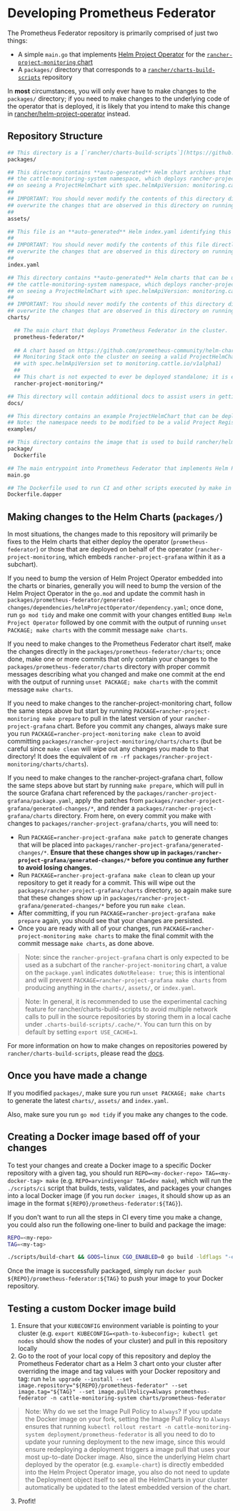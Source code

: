# Developing Prometheus Federator

The Prometheus Federator repository is primarily comprised of just two things:
- A simple `main.go` that implements [Helm Project Operator](https://github.com/rancher/helm-project-operator) for the [`rancher-project-monitoring` chart](charts/rancher-project-monitoring)
- A `packages/` directory that corresponds to a [`rancher/charts-build-scripts`](https://github.com/rancher/charts-build-scripts) repository

In **most** circumstances, you will only ever have to make changes to the `packages/` directory; if you need to make changes to the underlying code of the operator that is deployed, it is likely that you intend to make this change in [rancher/helm-project-operator](https://github.com/rancher/helm-project-operator) instead.

## Repository Structure

```bash
## This directory is a [`rancher/charts-build-scripts`](https://github.com/rancher/charts-build-scripts) packages directory. See below for more details.
packages/

## This directory contains **auto-generated** Helm chart archives that can be used to deploy Prometheus Federator in a Kubernetes cluster in 
## the cattle-monitoring-system namespace, which deploys rancher-project-monitoring (located under charts/rancher-project-monitoring) 
## on seeing a ProjectHelmChart with spec.helmApiVersion: monitoring.cattle.io/v1alpha1.
##
## IMPORTANT: You should never modify the contents of this directory directly; you should always modify `packages` since that will 
## overwrite the changes that are observed in this directory on running a `make charts`.
##
assets/

## This file is an **auto-generated** Helm index.yaml identifying this repository as a valid Helm repository that contains Helm charts.
##
## IMPORTANT: You should never modify the contents of this file directly; you should always modify `packages` since that will 
## overwrite the changes that are observed in this directory on running a `make charts` or `make index`.
##
index.yaml

## This directory contains **auto-generated** Helm charts that can be used to deploy Prometheus Federator in a Kubernetes cluster in 
## the cattle-monitoring-system namespace, which deploys rancher-project-monitoring (located under charts/rancher-project-monitoring) 
## on seeing a ProjectHelmChart with spec.helmApiVersion: monitoring.cattle.io/v1alpha1.
##
## IMPORTANT: You should never modify the contents of this directory directly; you should always modify `packages` since that will 
## overwrite the changes that are observed in this directory on running a `make charts`.
charts/

  ## The main chart that deploys Prometheus Federator in the cluster.
  prometheus-federator/*
  
  ## A chart based on https://github.com/prometheus-community/helm-charts/tree/main/charts/kube-prometheus-stack that deploys a Project
  ## Monitoring Stack onto the cluster on seeing a valid ProjectHelmChart (which means that it is contained within a Project Registration Namespace
  ## with spec.helmApiVersion set to monitoring.cattle.io/v1alpha1)
  ##
  ## This chart is not expected to ever be deployed standalone; it is embedded into the Prometheus Federator binary itself.
  rancher-project-monitoring/*

## This directory will contain additional docs to assist users in getting started with using Helm Project Operator.
docs/

## This directory contains an example ProjectHelmChart that can be deployed to create an example Project Monitoring Stack
## Note: the namespace needs to be modified to be a valid Project Registration Namespace, depending on how you deployed the operator.
examples/

## This directory contains the image that is used to build rancher/helm-project-operator, which is hosted on hub.docker.com.
package/
  Dockerfile

## The main entrypoint into Prometheus Federator that implements Helm Project Operator.
main.go

## The Dockerfile used to run CI and other scripts executed by make in a Docker container (powered by https://github.com/rancher/dapper)
Dockerfile.dapper
```

## Making changes to the Helm Charts (`packages/`)

In most situations, the changes made to this repository will primarily be fixes to the Helm charts that either deploy the operator (`prometheus-federator`) or those that are deployed on behalf of the operator (`rancher-project-monitoring`, which embeds `rancher-project-grafana` within it as a subchart).

If you need to bump the version of Helm Project Operator embedded into the charts or binaries, generally you will need to bump the version of the Helm Project Operator in the `go.mod` and update the commit hash in `packages/prometheus-federator/generated-changes/dependencies/helmProjectOperator/dependency.yaml`; once done, run `go mod tidy` and make one commit with your changes entitled `Bump Helm Project Operator` followed by one commit with the output of running `unset PACKAGE; make charts` with the commit message `make charts`.

If you need to make changes to the Prometheus Federator chart itself, make the changes directly in the `packages/prometheus-federator/charts`; once done, make one or more commits that only contain your changes to the `packages/prometheus-federator/charts` directory with proper commit messages describing what you changed and make one commit at the end with the output of running `unset PACKAGE; make charts` with the commit message `make charts`.

If you need to make changes to the rancher-project-monitoring chart, follow the same steps above but start by running `PACKAGE=rancher-project-monitoring make prepare` to pull in the latest version of your `rancher-project-grafana` chart. Before you commit any changes, always make sure you run `PACKAGE=rancher-project-monitoring make clean` to avoid committing `packages/rancher-project-monitoring/charts/charts` (but be careful since `make clean` will wipe out any changes you made to that directory! It does the equivalent of `rm -rf packages/rancher-project-monitoring/charts/charts`).

If you need to make changes to the rancher-project-grafana chart, follow the same steps above but start by running `make prepare`, which will pull in the source Grafana chart referenced by the `packages/rancher-project-grafana/package.yaml`, apply the patches from `packages/rancher-project-grafana/generated-changes/*`, and render a `packages/rancher-project-grafana/charts` directory. From here, on every commit you make with changes to `packages/rancher-project-grafana/charts`, you will need to:
- Run `PACKAGE=rancher-project-grafana make patch` to generate changes that will be placed into `packages/rancher-project-grafana/generated-changes/*`. **Ensure that these changes show up in `packages/rancher-project-grafana/generated-changes/*` before you continue any further to avoid losing changes.**
- Run `PACKAGE=rancher-project-grafana make clean` to clean up your repository to get it ready for a commit. This will wipe out the `packages/rancher-project-grafana/charts` directory, so again make sure that these changes show up in `packages/rancher-project-grafana/generated-changes/*` before you run `make clean`.
- After committing, if you run `PACKAGE=rancher-project-grafana make prepare` again, you should see that your changes are persisted.
- Once you are ready with all of your changes, run `PACKAGE=rancher-project-monitoring make charts` to make the final commit with the commit message `make charts`, as done above.

> Note: since the `rancher-project-grafana` chart is only expected to be used as a subchart of the `rancher-project-monitoring` chart, a value on the `package.yaml` indicates `doNotRelease: true`; this is intentional and will prevent `PACKAGE=rancher-project-grafana make charts` from producing anything in the `charts/`, `assets/`, or `index.yaml`.

> Note: In general, it is recommended to use the experimental caching feature for rancher/charts-build-scripts to avoid multiple network calls to pull in the source repositories by storing them in a local cache under `.charts-build-scripts/.cache/*`. You can turn this on by default by setting `export USE_CACHE=1`.

For more information on how to make changes on repositories powered by `rancher/charts-build-scripts`, please read the [docs](https://github.com/rancher/charts-build-scripts/tree/master/templates/template/docs).

## Once you have made a change

If you modified `packages/`, make sure you run `unset PACKAGE; make charts` to generate the latest `charts/`, `assets/` and `index.yaml`.

Also, make sure you run `go mod tidy` if you make any changes to the code.

## Creating a Docker image based off of your changes

To test your changes and create a Docker image to a specific Docker repository with a given tag, you should run `REPO=<my-docker-repo> TAG=<my-docker-tag> make` (e.g. `REPO=arvindiyengar TAG=dev make`), which will run the `./scripts/ci` script that builds, tests, validates, and packages your changes into a local Docker image (if you run `docker images`, it should show up as an image in the format `${REPO}/prometheus-federator:${TAG}`).

If you don't want to run all the steps in CI every time you make a change, you could also run the following one-liner to build and package the image:

```bash
REPO=<my-repo>
TAG=<my-tag>

./scripts/build-chart && GOOS=linux CGO_ENABLED=0 go build -ldflags "-extldflags -static -s" -o build/bin/prometheus-federator && REPO=${REPO} TAG=${TAG} make package
```

Once the image is successfully packaged, simply run `docker push ${REPO}/prometheus-federator:${TAG}` to push your image to your Docker repository.

## Testing a custom Docker image build

1. Ensure that your `KUBECONFIG` environment variable is pointing to your cluster (e.g. `export KUBECONFIG=<path-to-kubeconfig>; kubectl get nodes` should show the nodes of your cluster) and pull in this repository locally
2. Go to the root of your local copy of this repository and deploy the Prometheus Federator chart as a Helm 3 chart onto your cluster after overriding the image and tag values with your Docker repository and tag: run `helm upgrade --install --set image.repository="${REPO}/prometheus-federator" --set image.tag="${TAG}" --set image.pullPolicy=Always prometheus-federator -n cattle-monitoring-system charts/prometheus-federator`
> Note: Why do we set the Image Pull Policy to `Always`? If you update the Docker image on your fork, setting the Image Pull Policy to `Always` ensures that running `kubectl rollout restart -n cattle-monitoring-system deployment/prometheus-federator` is all you need to do to update your running deployment to the new image, since this would ensure redeploying a deployment triggers a image pull that uses your most up-to-date Docker image. Also, since the underlying Helm chart deployed by the operator (e.g. `example-chart`) is directly embedded into the Helm Project Operator image, you also do not need to update the Deployment object itself to see all the HelmCharts in your cluster automatically be updated to the latest embedded version of the chart.
3. Profit!